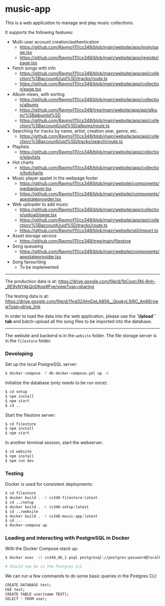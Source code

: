 # music-app

This is a web application to manage and play music collections.

It supports the following features:

- Multi-user account creation/authentication
  - https://github.com/Raymo111/cs348/blob/main/website/app/login/page.tsx
  - https://github.com/Raymo111/cs348/blob/main/website/app/register/page.tsx
- Fetch songs with info
  - https://github.com/Raymo111/cs348/blob/main/website/app/api/collection/%5BaccountUuid%5D/tracks/route.ts
  - https://github.com/Raymo111/cs348/blob/main/website/app/collection/page.tsx
- Album views, with sorting
  - https://github.com/Raymo111/cs348/blob/main/website/app/collection/albums
  - https://github.com/Raymo111/cs348/tree/main/website/app/api/album/%5BalbumId%5D
  - https://github.com/Raymo111/cs348/blob/main/website/app/api/collection/%5BaccountUuid%5D/albums/route.ts
- Searching for tracks by name, artist, creation year, genre, etc.
  - https://github.com/Raymo111/cs348/blob/main/website/app/api/collection/%5BaccountUuid%5D/tracks/search/route.ts
- Playlists
  - https://github.com/Raymo111/cs348/blob/main/website/app/collection/playlists
- Hot charts
  - https://github.com/Raymo111/cs348/blob/main/website/app/collection/hotcharts
- Music player applet in the webpage footer
  - https://github.com/Raymo111/cs348/blob/main/website/components/mediaplayer.tsx
  - https://github.com/Raymo111/cs348/blob/main/website/components/appstateprovider.tsx
- Web uploader to add music
  - https://github.com/Raymo111/cs348/blob/main/website/app/collection/upload/page.tsx
  - https://github.com/Raymo111/cs348/blob/main/website/app/api/collection/%5BaccountUuid%5D/tracks/route.ts
  - https://github.com/Raymo111/cs348/blob/main/website/util/import.ts
- Asset storage service
  - https://github.com/Raymo111/cs348/tree/main/filestore
- Song queueing
  - https://github.com/Raymo111/cs348/blob/main/website/components/appstateprovider.tsx
- Song favouriting
  - To be implemented

---

The production data is at: https://drive.google.com/file/d/1bCoon3Nj-6nh-_RE9vNY4kQnDKoq9Fye/view?usp=sharing

The testing data is at: https://drive.google.com/file/d/11nd32AImDeLA856__QpqkyL5lRC_An66/view?usp=drive_link

In order to load the data into the web application, please use the **`Upload`` tab** and batch-upload all the song files to be imported into the database.

---

The website and backend is in the `website` folder. The file storage server is in the `filestore` folder.

### Developing

Set up the local PostgreSQL server:

```bash
$ docker-compose -f db-docker-compose.yml up -d
```

Initialize the database (only needs to be run once):

```bash
$ cd setup
$ npm install
$ npm start
$ cd ..
```

Start the filestore server:

```bash
$ cd filestore
$ npm install
$ npm start
```

In another terminal session, start the webserver:

```bash
$ cd website
$ npm install
$ npm run dev
```

### Testing

Docker is used for consistent deployments:

```bash
$ cd filestore
$ docker build . -t cs348-filestore:latest
$ cd ../setup
$ docker build . -t cs348-setup:latest
$ cd ../website
$ docker build . -t cs348-music-app:latest
$ cd ..
$ docker-compose up
```

### Loading and interacting with PostgreSQL in Docker

With the Docker Compose stack up:

```bash
$ docker exec -it cs348_db_1 psql postgresql://postgres:password@localhost/musicapp

# Should now be in the Postgres CLI
```

We can run a few commands to do some basic queries in the Postgres CLI:

```bash
CREATE DATABASE test;
USE test;
CREATE TABLE user(name TEXT);
SELECT * FROM user;
```
